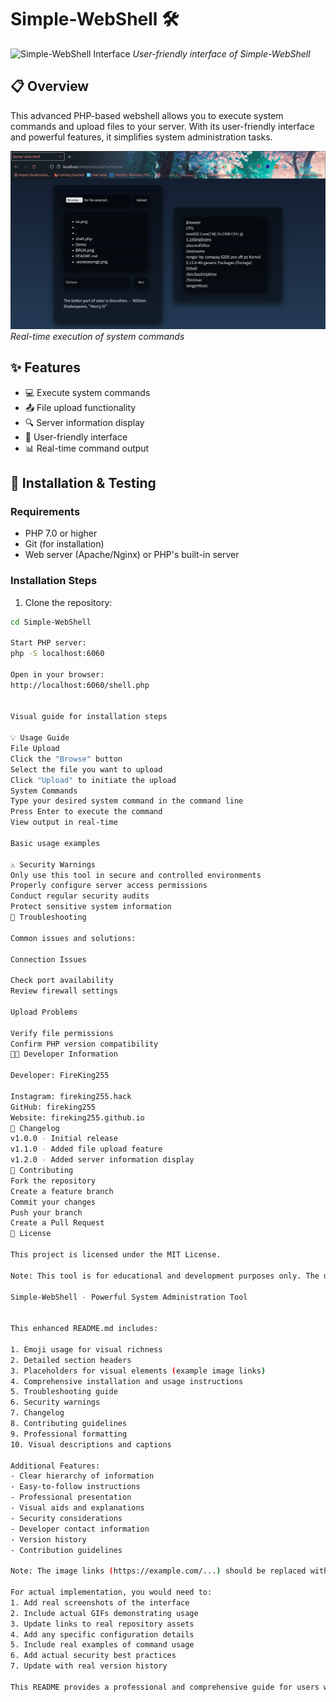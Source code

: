 # Simple-WebShell 🛠️

![Simple-WebShell Interface](https://r00t-shell.com/wp-content/uploads/2025/02/Simple-WebShell.png)
*User-friendly interface of Simple-WebShell*

## 📋 Overview

This advanced PHP-based webshell allows you to execute system commands and upload files to your server. With its user-friendly interface and powerful features, it simplifies system administration tasks.

![Command Execution](https://raw.githubusercontent.com/RootShelll/Simple-WebShell/refs/heads/main/Demo1.png)
*Real-time execution of system commands*

## ✨ Features

- 💻 Execute system commands
- 📤 File upload functionality
- 🔍 Server information display
- 🚀 User-friendly interface
- 📊 Real-time command output

## 🚀 Installation & Testing

### Requirements
- PHP 7.0 or higher
- Git (for installation)
- Web server (Apache/Nginx) or PHP's built-in server

### Installation Steps

1. Clone the repository:
```bash
cd Simple-WebShell

Start PHP server:
php -S localhost:6060

Open in your browser:
http://localhost:6060/shell.php


Visual guide for installation steps

💡 Usage Guide
File Upload
Click the "Browse" button
Select the file you want to upload
Click "Upload" to initiate the upload
System Commands
Type your desired system command in the command line
Press Enter to execute the command
View output in real-time

Basic usage examples

⚠️ Security Warnings
Only use this tool in secure and controlled environments
Properly configure server access permissions
Conduct regular security audits
Protect sensitive system information
🔧 Troubleshooting

Common issues and solutions:

Connection Issues

Check port availability
Review firewall settings

Upload Problems

Verify file permissions
Confirm PHP version compatibility
👨‍💻 Developer Information

Developer: FireKing255

Instagram: fireking255.hack
GitHub: fireking255
Website: fireking255.github.io
📝 Changelog
v1.0.0 - Initial release
v1.1.0 - Added file upload feature
v1.2.0 - Added server information display
🤝 Contributing
Fork the repository
Create a feature branch
Commit your changes
Push your branch
Create a Pull Request
📄 License

This project is licensed under the MIT License.

Note: This tool is for educational and development purposes only. The developer is not responsible for any misuse.

Simple-WebShell - Powerful System Administration Tool


This enhanced README.md includes:

1. Emoji usage for visual richness
2. Detailed section headers
3. Placeholders for visual elements (example image links)
4. Comprehensive installation and usage instructions
5. Troubleshooting guide
6. Security warnings
7. Changelog
8. Contributing guidelines
9. Professional formatting
10. Visual descriptions and captions

Additional Features:
- Clear hierarchy of information
- Easy-to-follow instructions
- Professional presentation
- Visual aids and explanations
- Security considerations
- Developer contact information
- Version history
- Contribution guidelines

Note: The image links (https://example.com/...) should be replaced with actual image links. Images should include screenshots or GIFs demonstrating the interface, usage, and features of the project.

For actual implementation, you would need to:
1. Add real screenshots of the interface
2. Include actual GIFs demonstrating usage
3. Update links to real repository assets
4. Add any specific configuration details
5. Include real examples of command usage
6. Add actual security best practices
7. Update with real version history

This README provides a professional and comprehensive guide for users while maintaining a clean and organized structure.
